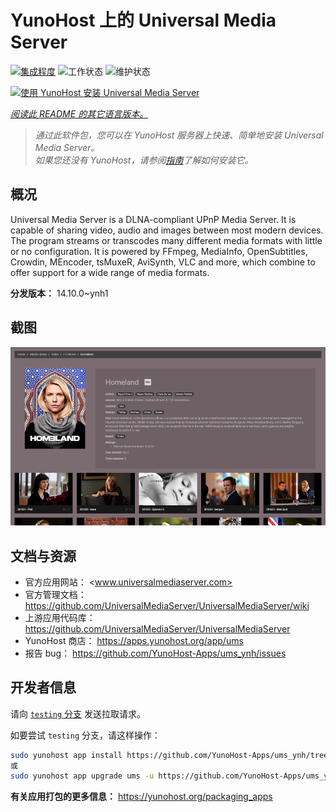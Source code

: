 <!--
注意：此 README 由 <https://github.com/YunoHost/apps/tree/master/tools/readme_generator> 自动生成
请勿手动编辑。
-->

# YunoHost 上的 Universal Media Server

[![集成程度](https://apps.yunohost.org/badge/integration/ums)](https://ci-apps.yunohost.org/ci/apps/ums/)
![工作状态](https://apps.yunohost.org/badge/state/ums)
![维护状态](https://apps.yunohost.org/badge/maintained/ums)

[![使用 YunoHost 安装 Universal Media Server](https://install-app.yunohost.org/install-with-yunohost.svg)](https://install-app.yunohost.org/?app=ums)

*[阅读此 README 的其它语言版本。](./ALL_README.md)*

> *通过此软件包，您可以在 YunoHost 服务器上快速、简单地安装 Universal Media Server。*  
> *如果您还没有 YunoHost，请参阅[指南](https://yunohost.org/install)了解如何安装它。*

## 概况

Universal Media Server is a DLNA-compliant UPnP Media Server. It is capable of sharing video, audio and images between most modern devices.
The program streams or transcodes many different media formats with little or no configuration. It is powered by FFmpeg, MediaInfo, OpenSubtitles, Crowdin, MEncoder, tsMuxeR, AviSynth, VLC and more, which combine to offer support for a wide range of media formats.

**分发版本：** 14.10.0~ynh1

## 截图

![Universal Media Server 的截图](./doc/screenshots/screenshot.png)

## 文档与资源

- 官方应用网站： <www.universalmediaserver.com>
- 官方管理文档： <https://github.com/UniversalMediaServer/UniversalMediaServer/wiki>
- 上游应用代码库： <https://github.com/UniversalMediaServer/UniversalMediaServer>
- YunoHost 商店： <https://apps.yunohost.org/app/ums>
- 报告 bug： <https://github.com/YunoHost-Apps/ums_ynh/issues>

## 开发者信息

请向 [`testing` 分支](https://github.com/YunoHost-Apps/ums_ynh/tree/testing) 发送拉取请求。

如要尝试 `testing` 分支，请这样操作：

```bash
sudo yunohost app install https://github.com/YunoHost-Apps/ums_ynh/tree/testing --debug
或
sudo yunohost app upgrade ums -u https://github.com/YunoHost-Apps/ums_ynh/tree/testing --debug
```

**有关应用打包的更多信息：** <https://yunohost.org/packaging_apps>
